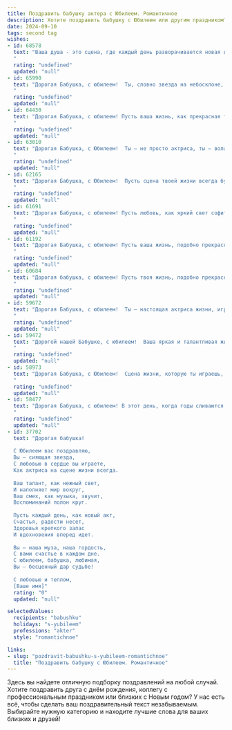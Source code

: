 ```yaml
---
title: Поздравить бабушку актера с Юбилеем. Романтичное
description: Хотите поздравить бабушку с Юбилеем или другим праздником? Наш ИИ создаст незабываемое поздравление, а вы обязательно выделитесь среди других.  
date: 2024-09-10
tags: second tag
wishes:
- id: 68578
  text: "Ваша душа - это сцена, где каждый день разворачивается новая история, полная жизни, юмора и  глубокого чувства. Ваша игра - это мастер-класс,  уроки которого мы, с трепетом,  впитываем с каждым новым спектаклем.  С юбилеем, дорогая Бабушка! Пусть  Ваша жизнь будет  полна ярких  ролей,  добрых  смотрителей  и  громких  аплодисментов!
  "
  rating: "undefined"
  updated: "null"
- id: 65990
  text: "Дорогая Бабушка, с юбилеем!  Ты, словно звезда на небосклоне, всегда ярко сияешь своим талантом и теплом. Твоя профессия актера - это дар, который ты щедро делишь с миром, даря нам радость и вдохновение. Пусть каждый день твоей жизни будет полон любви, счастья и новых, незабываемых ролей!
  "
  rating: "undefined"
  updated: "null"
- id: 64430
  text: "Дорогая Бабушка, с юбилеем! Пусть ваша жизнь, как прекрасная театральная постановка, будет полна ярких ролей, трогательных моментов и искренних аплодисментов. Желаю вам всегда оставаться на сцене жизни яркой и неповторимой звездой!
  "
  rating: "undefined"
  updated: "null"
- id: 63010
  text: "Дорогая Бабушка, с Юбилеем!  Ты – не просто актриса, ты – волшебница, которая дарит свет и радость своим искусством.  Твоя жизнь – это яркая сцена,  полная любви, искренности и глубоких эмоций. Спасибо за  вдохновение, за  тепло, которое ты даришь нам! Пусть каждый день  будет  наполнен  счастьем,  а твоя  улыбка  остаётся  самым  прекрасным  спектаклем!
  "
  rating: "undefined"
  updated: "null"
- id: 62165
  text: "Дорогая Бабушка, с Юбилеем!  Пусть сцена твоей жизни всегда будет полна ярких красок, а овации зрителей - искренними и бесконечными. Ты – настоящая актриса, которая проживает каждую роль с такой страстью и любовью, что трогает сердца всех вокруг. Желаю тебе бесконечного вдохновения, крепкого здоровья и еще многих-многих лет, наполненных счастьем и любовью!
  "
  rating: "undefined"
  updated: "null"
- id: 61691
  text: "Дорогая Бабушка, с юбилеем! Пусть любовь, как яркий свет софитов, освещает каждый ваш день. Пусть жизнь ваша, как сцена театра, будет полна блестящих ролей, ярких эмоций и бурных оваций. Желаем вам здоровья, счастья и долгих лет, полных радости и любви!
  "
  rating: "undefined"
  updated: "null"
- id: 61192
  text: "Дорогая Бабушка, с юбилеем! Пусть ваша жизнь, подобно прекрасному спектаклю, будет наполнена яркими красками, а каждое мгновение станет незабываемой ролью. Ваша душа -  настоящий талант,  а сердце -  сцена, где сплетаются  любовь и тепло.  Будьте всегда в центре внимания, окруженные благодарными зрителями, вашей любящей семьей.
  "
  rating: "undefined"
  updated: "null"
- id: 60684
  text: "Дорогая бабушка, с юбилеем! Пусть твоя жизнь, подобно прекрасному спектаклю, будет полна ярких моментов, искренних эмоций и бурных оваций. Ты - актриса жизни, вдохновляющая нас своей добротой, мудростью и любовью. Желаю тебе крепкого здоровья, душевного спокойствия и радости от каждого прожитого дня.
  "
  rating: "undefined"
  updated: "null"
- id: 59672
  text: "Дорогая Бабушка, с юбилеем!  Ты – настоящая актриса жизни, играющая главные роли с такой легкостью, грацией и любовью, что каждый спектакль – это шедевр. Желаю тебе ярких, искрящихся эмоций,  вечного  огня в глазах и нескончаемого потока аплодисментов от благодарных зрителей – твоих родных и близких.
  "
  rating: "undefined"
  updated: "null"
- id: 59472
  text: "Дорогой нашей Бабушке, с юбилеем!  Ваша яркая и талантливая жизнь, наполненная настоящим актерским мастерством, восхищает нас. Вы умеете очаровывать, смешить, трогать до глубины души. Пусть ваш светлый талант продолжает радовать нас долгие годы!
  "
  rating: "undefined"
  updated: "null"
- id: 58973
  text: "Дорогая Бабушка, с Юбилеем!  Сцена жизни, которую ты играешь, полна тепла, любви и ярких красок.  Ты - талантливая актриса, чья игра трогает сердца и дарит радость.  Пусть этот юбилей станет началом новой, неповторимой роли, полной счастья и успеха!
  "
  rating: "undefined"
  updated: "null"
- id: 58477
  text: "Дорогая Бабушка, с юбилеем! В этот день, когда годы сливаются в прекрасную ленту Вашей жизни, мы хотим сказать, что Ваша душа - это сцена, на которой разыграны самые прекрасные роли: роли любящей матери, мудрой бабушки, талантливой актрисы. Пусть эта сцена всегда будет полна ярких эмоций, искренних аплодисментов и неиссякающего огня!
  "
  rating: "undefined"
  updated: "null"
- id: 37702
  text: "Дорогая бабушка!
  
  С Юбилеем вас поздравляю,
  Вы — сияющая звезда,
  С любовью в сердце вы играете,
  Как актриса на сцене жизни всегда.
  
  Ваш талант, как нежный свет,
  И наполняет мир вокруг,
  Ваш смех, как музыка, звучит,
  Воспоминаний полон круг.
  
  Пусть каждый день, как новый акт,
  Счастья, радости несет,
  Здоровья крепкого запас
  И вдохновения вперед идет.
  
  Вы — наша муза, наша гордость,
  С вами счастье в каждом дне.
  С юбилеем, бабушка, любимая,
  Вы — бесценный дар судьбе!
  
  С любовью и теплом,
  [Ваше имя]"
  rating: "0"
  updated: "null"

selectedValues:
  recipients: "babushku"
  holidays: "s-yubileem"
  professions: "akter"
  style: "romantichnoe"

links:
- slug: "pozdravit-babushku-s-yubileem-romantichnoe"
  title: "Поздравить бабушку с Юбилеем. Романтичное"
---
```


Здесь вы найдете отличную подборку поздравлений на любой случай. 
Хотите поздравить друга с днём рождения, коллегу с профессиональным праздником или близких с Новым годом? У нас есть всё, чтобы сделать ваш поздравительный текст незабываемым. Выбирайте нужную категорию и находите лучшие слова для ваших близких и друзей!
